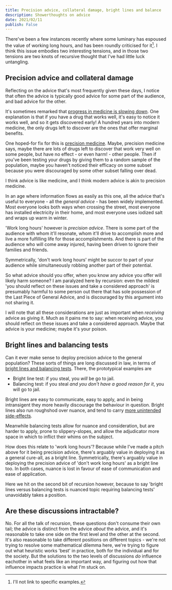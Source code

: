 ```yaml
---
title: Precision advice, collateral damage, bright lines and balance
description: Showerthoughts on advice
date: 2021/02/11
publish: False
---
```

There've been a few instances recently where some luminary has espoused the value of working long hours, and has been roundly criticised for it[^luminary]. I think this issue embodies two interesting tensions, and in those two tensions are two knots of recursive thought that I've had little luck untangling. 

## Precision advice and collateral damage
Reflecting on the advice that's most frequently given these days, I notice that often the advice is typically good advice for some part of the audience, and bad advice for the other.

It's sometimes remarked that [progress in medicine is slowing down](https://slatestarcodex.com/2018/11/26/is-science-slowing-down-2/). One explanation is that if you have a drug that works well, it's easy to notice it works well, and so it gets discovered early! A hundred years into modern medicine, the only drugs left to discover are the ones that offer marginal benefits.

One hoped-for fix for this is [precision medicine](https://en.wikipedia.org/wiki/Precision_medicine). Maybe, precision medicine says, maybe there are lots of drugs left to discover that work very well on some people, but have no effect - or even harm! - other people. Then if you've been testing your drugs by giving them to a random sample of the population, maybe you haven't noticed their efficacy on some subset because you were discouraged by some other subset falling over dead. 

I think advice is like medicine, and I think modern advice is akin to precision medicine.

In an age where information flows as easily as this one, all the advice that's useful to everyone - all the *general advice* - has been widely implemented. Most everyone looks both ways when crossing the street, most everyone has installed electricity in their home, and most everyone uses iodized salt and wraps up warm in winter.

'Work long hours' however is *precision advice*. There is some part of the audience with whom it'll resonate, whom it'll drive to accomplish more and live a more fulfilling life for those accomplishments. And there is part of the audience who will come away injured, having been driven to ignore their families and friends.

Symmetrically, 'don't work long hours' might be succor to part of your audience while simultaneously robbing another part of their potential.  

So what advice should you offer, when you know any advice you offer will likely harm someone? I am paralyzed here by recursion: even the mildest 'you should reflect on these issues and take a considered approach' is presumably harmful to some person out there that has sole possession of the Last Piece of General Advice, and is discouraged by this argument into not sharing it. 

I will note that all these considerations are just as important when *receiving* advice as giving it. Much as it pains me to say: when receiving advice, you should reflect on these issues and take a considered approach. Maybe that advice is your medicine; maybe it's your poison. 

## Bright lines and balancing tests
Can it ever make sense to deploy precision advice to the general population? These sorts of things are long discussed in law, in terms of [bright lines and balancing tests](https://en.wikipedia.org/wiki/Bright-line_rule). There, the prototypical examples are

* Bright line test: if you steal, you *will* be go to jail.
* Balancing test: if you steal *and you don't have a good reason for it*, you will go to jail.

Bright lines are easy to communicate, easy to apply, and in being intransigent they more heavily discourage the behaviour in question. Bright lines also run roughshod over nuance, and tend to carry [more unintended side-effects](https://en.wikipedia.org/wiki/Bloody_Code). 

Meanwhile balancing tests allow for nuance and consideration, but are harder to apply, prone to slippery-slopes, and allow the adjudicator more space in which to inflict their whims on the subject.

How does this relate to 'work long hours'? Because while I've made a pitch above for it being precision advice, there's arguably value in deploying it as a general cure-all, as a bright line. Symmetrically, there's arguably value in deploying the precision advice of 'don't work long hours' as a bright line too. In both cases, nuance is lost in favour of ease of communication and ease of application. 

Here we hit on the second bit of recursion however, because to say 'bright lines versus balancing tests is nuanced topic requiring balancing tests' unavoidably takes a position.

## Are these discussions intractable?
No. For all the talk of recursion, these questions don't consume their own tail; the advice is distinct from the advice *about* the advice, and it's reasonable to take one side on the first level and the other at the second. It's also reasonable to take different positions on different topics - we're not trying to resolve some mathematical dilemma here, we're trying to figure out what heuristic works 'best' in practice, both for the individual and for the society. But the solutions to the two levels of discussions *do* influence eachother in what feels like an important way, and figuring out how that influence impacts practice is what I'm stuck on.  

[^luminary]: I'll not link to specific examples.